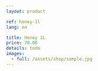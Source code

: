 ```yaml
---
layout: product

ref: honey-1l
lang: en

title: Honey 1L
price: 70.00
details: todo
images:
  - full: /assets/shop/sample.jpg
---
```

